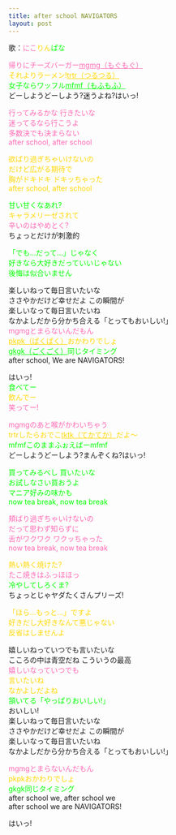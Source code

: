 ```yaml
---
title: after school NAVIGATORS
layout: post
---
```

歌：<font color="hotpink">にこ</font><font color="gold">りん</font><font color="lime">ぱな</font>

<p><font color="hotpink">帰りにチーズバーガー<u>mgmg（もぐもぐ）</u></font><br />
<font color="gold">それよりラーメン!<u>trtr（つるつる）</u></font><br />
<font color="lime">女子ならワッフル<u>mfmf（もふもふ）</u></font><br />
どーしようどーしよう?迷うよね?はいっ!</p>

<p><font color="hotpink">行ってみるかな 行きたいな<br />
迷ってるなら行こうよ<br />
多数決でも決まらない<br />
after school, after school</font></p>

<p><font color="gold">欲ばり過ぎちゃいけないの<br />
だけど広がる期待で<br />
胸がドキドキ ドキッちゃった<br />
after school, after school</font></p>

<p><font color="lime">甘い甘くなあれ?</font><br />
<font color="gold">キャラメリーゼされて</font><br />
<font color="hotpink">辛いのはやめとく?</font><br />
ちょっとだけが刺激的</p>

<p><font color="lime">「でも…だって…」じゃなく<br />
好きなら大好きだっていいじゃない<br />
後悔は似合いません</font></p>

<p>楽しいねって毎日言いたいな<br />
ささやかだけど幸せだよ この瞬間が<br />
楽しいなって毎日言いたいね<br />
なかよしだから分かち合える「とってもおいしい!」<br />
<font color="hotpink">mgmgとまらないんだもん</font><br />
<font color="gold"><u>pkpk（ぱくぱく）</u>おかわりでしょ</font><br />
<font color="lime"><u>gkgk（ごくごく）</u>同じタイミング</font><br />
after school, We are NAVIGATORS!</p>

<p>はいっ!<br />
<font color="lime">食べてー</font><br />
<font color="gold">飲んでー</font><br />
<font color="hotpink">笑ってー!</font></p>

<p><font color="hotpink">mgmgのあと喉がかわいちゃう</font><br />
<font color="gold">trtrしたらおでこ<u>tktk（てかてか）</u>だよ～</font><br />
<font color="lime">mfmfこのままふぉえばーmfmf</font><br />
どーしようどーしよう?まんぞくね?はいっ!</p>

<p><font color="lime">買ってみるべし 買いたいな<br />
お試しなさい買おうよ<br />
マニア好みの味かも<br />
now tea break, now tea break</font></p>

<p><font color="hotpink">頬ばり過ぎちゃいけないの<br />
だって思わず知らずに<br />
舌がワクワク ワクッちゃった<br />
now tea break, now tea break</font></p>

<p><font color="gold">熱い熱く焼けた?</font><br />
<font color="hotpink">たこ焼きはふっほほっ</font><br />
<font color="lime">冷やしてしろくま?</font><br />
ちょっとじゃヤダたくさんプリーズ!</p>

<p><font color="gold">「ほら…もっと…」ですよ<br />
好きだし大好きなんて悪じゃない<br />
反省はしませんよ</font></p>

<p>嬉しいねっていつでも言いたいな<br />
こころの中は青空だね こういうの最高<br />
<font color="hotpink">嬉しいなっていつでも</font><br />
<font color="gold">言いたいね<br />
なかよしだよね</font><br />
<font color="lime">頷いてる「やっぱりおいしい!」</font><br />
おいしい!<br />
楽しいねって毎日言いたいな<br />
ささやかだけど幸せだよ この瞬間が<br />
楽しいなって毎日言いたいね<br />
なかよしだから分かち合える「とってもおいしい!」</p>

<p><font color="hotpink">mgmgとまらないんだもん</font><br />
<font color="gold">pkpkおかわりでしょ</font><br />
<font color="lime">gkgk同じタイミング</font><br />
after school we, after school we<br />
after school we are NAVIGATORS!</p>

<p>はいっ!</p>